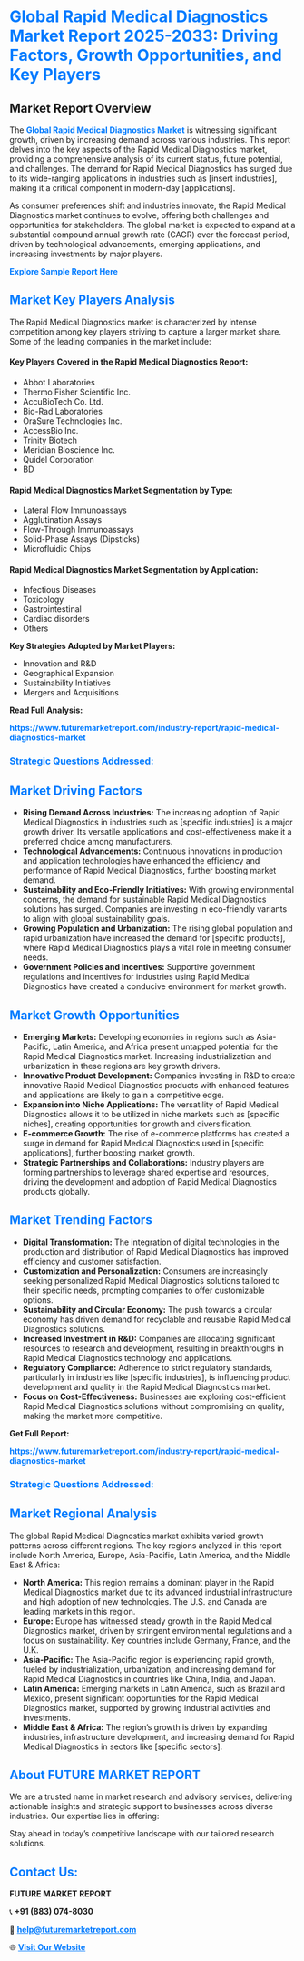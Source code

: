 <h1 style="color: #007BFF;">Global Rapid Medical Diagnostics Market Report 2025-2033: Driving Factors, Growth Opportunities, and Key Players</h1>

<section id="overview">
<h2>Market Report Overview</h2>
<p>The <a href="https://www.futuremarketreport.com/industry-report/rapid-medical-diagnostics-market" style="color: #007BFF; text-decoration: none;"><strong>Global Rapid Medical Diagnostics Market</strong></a> is witnessing significant growth, driven by increasing demand across various industries. This report delves into the key aspects of the Rapid Medical Diagnostics market, providing a comprehensive analysis of its current status, future potential, and challenges. The demand for Rapid Medical Diagnostics has surged due to its wide-ranging applications in industries such as [insert industries], making it a critical component in modern-day [applications].</p>
<p>As consumer preferences shift and industries innovate, the Rapid Medical Diagnostics market continues to evolve, offering both challenges and opportunities for stakeholders. The global market is expected to expand at a substantial compound annual growth rate (CAGR) over the forecast period, driven by technological advancements, emerging applications, and increasing investments by major players.</p>
</section>

<section id="overview">
<p><a href="https://www.futuremarketreport.com/request-sample/reportId=78256" style="color: #007BFF; text-decoration: none;"><strong>Explore Sample Report Here</strong></a></p>
</section>

<section id="key-players">
<h2 style="color: #007BFF;">Market Key Players Analysis</h2>
<p>The Rapid Medical Diagnostics market is characterized by intense competition among key players striving to capture a larger market share. Some of the leading companies in the market include:</p>
<h4>Key Players Covered in the Rapid Medical Diagnostics Report:</h4>
<ul><li>Abbot Laboratories</li><li>Thermo Fisher Scientific Inc.</li><li>AccuBioTech Co. Ltd.</li><li>Bio-Rad Laboratories</li><li>OraSure Technologies Inc.</li><li>AccessBio Inc.</li><li>Trinity Biotech</li><li>Meridian Bioscience Inc.</li><li>Quidel Corporation</li><li>BD</li></ul>
<h4>Rapid Medical Diagnostics Market Segmentation by Type:</h4>
<ul><li>Lateral Flow Immunoassays</li><li>Agglutination Assays</li><li>Flow-Through Immunoassays</li><li>Solid-Phase Assays (Dipsticks)</li><li>Microfluidic Chips</li></ul>

<h4>Rapid Medical Diagnostics Market Segmentation by Application:</h4>
<ul><li>Infectious Diseases</li><li>Toxicology</li><li>Gastrointestinal</li><li>Cardiac disorders</li><li>Others</li></ul>
<p><strong>Key Strategies Adopted by Market Players:</strong></p>
<ul>
<li>Innovation and R&D</li>
<li>Geographical Expansion</li>
<li>Sustainability Initiatives</li>
<li>Mergers and Acquisitions</li>
</ul>
</section>

<section>
<p><strong>Read Full Analysis: </strong></p><a href="https://www.futuremarketreport.com/industry-report/rapid-medical-diagnostics-market" style="color: #007BFF; text-decoration: none;"><strong>https://www.futuremarketreport.com/industry-report/rapid-medical-diagnostics-market</strong></a>
<h3 style="color: #007BFF;">Strategic Questions Addressed:</h3>
</section>

<section id="driving-factors">
<h2 style="color: #007BFF;">Market Driving Factors</h2>
<ul>
<li><strong>Rising Demand Across Industries:</strong> The increasing adoption of Rapid Medical Diagnostics in industries such as [specific industries] is a major growth driver. Its versatile applications and cost-effectiveness make it a preferred choice among manufacturers.</li>
<li><strong>Technological Advancements:</strong> Continuous innovations in production and application technologies have enhanced the efficiency and performance of Rapid Medical Diagnostics, further boosting market demand.</li>
<li><strong>Sustainability and Eco-Friendly Initiatives:</strong> With growing environmental concerns, the demand for sustainable Rapid Medical Diagnostics solutions has surged. Companies are investing in eco-friendly variants to align with global sustainability goals.</li>
<li><strong>Growing Population and Urbanization:</strong> The rising global population and rapid urbanization have increased the demand for [specific products], where Rapid Medical Diagnostics plays a vital role in meeting consumer needs.</li>
<li><strong>Government Policies and Incentives:</strong> Supportive government regulations and incentives for industries using Rapid Medical Diagnostics have created a conducive environment for market growth.</li>
</ul>
</section>

<section id="growth-opportunities">
<h2 style="color: #007BFF;">Market Growth Opportunities</h2>
<ul>
<li><strong>Emerging Markets:</strong> Developing economies in regions such as Asia-Pacific, Latin America, and Africa present untapped potential for the Rapid Medical Diagnostics market. Increasing industrialization and urbanization in these regions are key growth drivers.</li>
<li><strong>Innovative Product Development:</strong> Companies investing in R&D to create innovative Rapid Medical Diagnostics products with enhanced features and applications are likely to gain a competitive edge.</li>
<li><strong>Expansion into Niche Applications:</strong> The versatility of Rapid Medical Diagnostics allows it to be utilized in niche markets such as [specific niches], creating opportunities for growth and diversification.</li>
<li><strong>E-commerce Growth:</strong> The rise of e-commerce platforms has created a surge in demand for Rapid Medical Diagnostics used in [specific applications], further boosting market growth.</li>
<li><strong>Strategic Partnerships and Collaborations:</strong> Industry players are forming partnerships to leverage shared expertise and resources, driving the development and adoption of Rapid Medical Diagnostics products globally.</li>
</ul>
</section>

<section id="trending-factors">
<h2 style="color: #007BFF;">Market Trending Factors</h2>
<ul>
<li><strong>Digital Transformation:</strong> The integration of digital technologies in the production and distribution of Rapid Medical Diagnostics has improved efficiency and customer satisfaction.</li>
<li><strong>Customization and Personalization:</strong> Consumers are increasingly seeking personalized Rapid Medical Diagnostics solutions tailored to their specific needs, prompting companies to offer customizable options.</li>
<li><strong>Sustainability and Circular Economy:</strong> The push towards a circular economy has driven demand for recyclable and reusable Rapid Medical Diagnostics solutions.</li>
<li><strong>Increased Investment in R&D:</strong> Companies are allocating significant resources to research and development, resulting in breakthroughs in Rapid Medical Diagnostics technology and applications.</li>
<li><strong>Regulatory Compliance:</strong> Adherence to strict regulatory standards, particularly in industries like [specific industries], is influencing product development and quality in the Rapid Medical Diagnostics market.</li>
<li><strong>Focus on Cost-Effectiveness:</strong> Businesses are exploring cost-efficient Rapid Medical Diagnostics solutions without compromising on quality, making the market more competitive.</li>
</ul>
</section>

<section>
<p><strong>Get Full Report: </strong></p><a href="https://www.futuremarketreport.com/industry-report/rapid-medical-diagnostics-market" style="color: #007BFF; text-decoration: none;"><strong>https://www.futuremarketreport.com/industry-report/rapid-medical-diagnostics-market</strong></a>
<h3 style="color: #007BFF;">Strategic Questions Addressed:</h3>
</section>


<section id="regional-analysis">
<h2 style="color: #007BFF;">Market Regional Analysis</h2>
<p>The global Rapid Medical Diagnostics market exhibits varied growth patterns across different regions. The key regions analyzed in this report include North America, Europe, Asia-Pacific, Latin America, and the Middle East & Africa:</p>
<ul>
<li><strong>North America:</strong> This region remains a dominant player in the Rapid Medical Diagnostics market due to its advanced industrial infrastructure and high adoption of new technologies. The U.S. and Canada are leading markets in this region.</li>
<li><strong>Europe:</strong> Europe has witnessed steady growth in the Rapid Medical Diagnostics market, driven by stringent environmental regulations and a focus on sustainability. Key countries include Germany, France, and the U.K.</li>
<li><strong>Asia-Pacific:</strong> The Asia-Pacific region is experiencing rapid growth, fueled by industrialization, urbanization, and increasing demand for Rapid Medical Diagnostics in countries like China, India, and Japan.</li>
<li><strong>Latin America:</strong> Emerging markets in Latin America, such as Brazil and Mexico, present significant opportunities for the Rapid Medical Diagnostics market, supported by growing industrial activities and investments.</li>
<li><strong>Middle East & Africa:</strong> The region’s growth is driven by expanding industries, infrastructure development, and increasing demand for Rapid Medical Diagnostics in sectors like [specific sectors].</li>
</ul>
</section>

<footer>
<h2 style="color: #007BFF;">About FUTURE MARKET REPORT</h2>
<p>We are a trusted name in market research and advisory services, delivering actionable insights and strategic support to businesses across diverse industries. Our expertise lies in offering:</p>

<p>Stay ahead in today’s competitive landscape with our tailored research solutions.</p>

<h2 style="color: #007BFF;">Contact Us:</h2>
<p><strong>FUTURE MARKET REPORT</strong></p>
<p>📞 <strong>+91 (883) 074-8030</strong></p>
<p>📧 <strong><a href="mailto:help@futuremarketreport.com" style="color: #007BFF;">help@futuremarketreport.com</a></strong></p>
<p>🌐 <strong><a href="https://www.futuremarketreport.com/" style="color: #007BFF;">Visit Our Website</a></strong></p>
</footer>